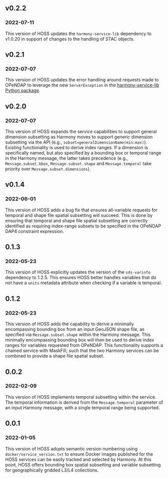 ## v0.2.2
### 2022-07-11

This version of HOSS updates the `harmony-service-lib` dependency to v1.0.20
in support of changes to the handling of STAC objects.

## v0.2.1
### 2022-07-07

This version of HOSS updates the error handling around requests made to OPeNDAP
to leverage the new `ServerException` in the
[harmony-service-lib Python package](https://github.com/nasa/harmony-service-lib-py).

## v0.2.0
### 2022-07-07

This version of HOSS expands the service capabilities to support general
dimension subsetting as Harmony moves to support generic dimension subsetting
via the API (e.g., `subset=generalDimensionName(min:max)`). Existing
functionality is used to derive index ranges. If a dimension is specifically
named, but also specified by a bounding box or temporal range in the Harmony
message, the latter takes precedence (e.g., `Message.subset.bbox`,
`Message.subset.shape` and `Message.temporal` take priority over
`Message.subset.dimensions`).

## v0.1.4
### 2022-06-01

This version of HOSS adds a bug fix that ensures all-variable requests for
temporal and shape file spatial subsetting will succeed. This is done by
ensuring that temporal and shape file spatial subsetting are correctly
identified as requiring index-range subsets to be specified in the OPeNDAP DAP4
constraint expression.

## 0.1.3
### 2022-05-23

This version of HOSS explicitly updates the version of the `sds-varinfo`
dependency to 1.2.5. This ensures HOSS better handles variables that do not
have a `units` metadata attribute when checking if a variable is temporal.

## 0.1.2
### 2022-05-23

This version of HOSS adds the capability to derive a minimally encompassing
bounding box from an input GeoJSON shape file, as specified via
`Message.subset.shape` within the Harmony message. This minimally encompassing
bounding box will then be used to derive index ranges for variables requested
from OPeNDAP. This functionality supports a chained service with MaskFill, such
that the two Harmony services can be combined to provide a shape file spatial
subset.

## 0.0.2
### 2022-02-09

This version of HOSS implements temporal subsetting within the service. The
temporal information is derived from the `Message.temporal` parameter of an
input Harmony message, with a single temporal range being supported.

## 0.0.1
### 2022-01-05

This version of HOSS adopts semantic version numbering using
`docker/service_version.txt` to ensure Docker images published for the HOSS
services can be easily tracked and selected by Harmony. At this point, HOSS
offers bounding box spatial subsetting and variable subsetting for
geographically gridded L3/L4 collections.
